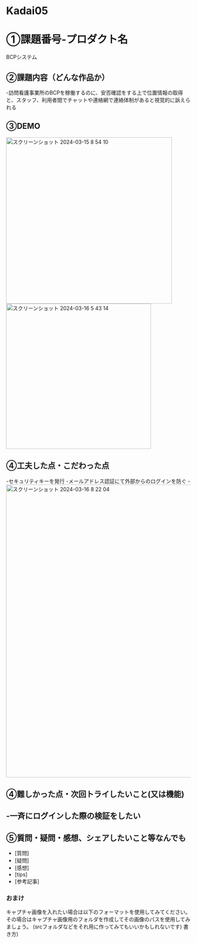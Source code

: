 # Kadai05
# ①課題番号-プロダクト名
BCPシステム

## ②課題内容（どんな作品か）
-訪問看護事業所のBCPを稼働するのに、安否確認をする上で位置情報の取得と、スタッフ、利用者間でチャットや連絡網で連絡体制があると視覚的に訴えられる

## ③DEMO
<img width="452" alt="スクリーンショット 2024-03-15 8 54 10" src="https://github.com/MadokaSuzukim/kadai05_api/assets/158795547/a76abc3d-98ce-49d2-a710-5b1e8ac32a78">
<img width="395" alt="スクリーンショット 2024-03-16 5 43 14" src="https://github.com/MadokaSuzukim/kadai05_api/assets/158795547/d9a7930b-6f2e-48cb-8ad9-6ccc66165fd9">

## ④工夫した点・こだわった点
-セキュリティキーを発行
-メールアドレス認証にて外部からのログインを防ぐ
-<img width="796" alt="スクリーンショット 2024-03-16 8 22 04" src="https://github.com/MadokaSu![Uploading スクリーンショット 2024-03-16 8.23.07.png…]()
zukim/kadai05_api/assets/158795547/67818cb4-20e9-4502-8c38-6dc22893cc23">


## ④難しかった点・次回トライしたいこと(又は機能)
-一斉にログインした際の検証をしたい
-

## ⑤質問・疑問・感想、シェアしたいこと等なんでも
- [質問]
- [疑問]
- [感想]
- [tips]
- [参考記事]


### おまけ
キャプチャ画像を入れたい場合は以下のフォーマットを使用してみてください。
その場合はキャプチャ画像用のフォルダを作成してその画像のパスを使用してみましょう。
(srcフォルダなどをそれ用に作ってみてもいいかもしれないです)
書き方)
